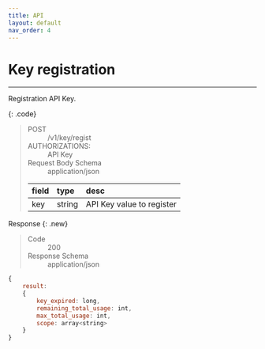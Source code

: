 ```yaml
---
title: API
layout: default
nav_order: 4
---
```


# Key registration
---

Registration API Key.  

{: .code}
> <dl>
>   <dt>POST</dt>
>   <dd>/v1/key/regist</dd>
>   <dt>AUTHORIZATIONS:</dt>
>   <dd>API Key</dd>
>   <dt>Request Body Schema</dt>
>   <dd>application/json</dd>
> </dl>
> 
> | field | type | desc |
> |:----|:-------|:--------------------------|
> | key | string | API Key value to register |

Response
{: .new}
> <dl>
>   <dt>Code</dt>
>   <dd>200</dd>
>   <dt>Response Schema</dt>
>   <dd>application/json</dd>
> </dl>
> 
```js
{
    result: 
    {
        key_expired: long,
        remaining_total_usage: int,
        max_total_usage: int,
        scope: array<string>
    }
}
```